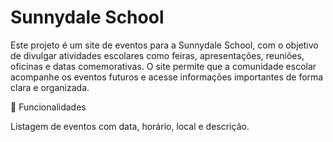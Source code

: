 # Sunnydale School
Este projeto é um site de eventos para a Sunnydale School, com o objetivo de divulgar atividades escolares como feiras, apresentações, reuniões, oficinas e datas comemorativas. O site permite que a comunidade escolar acompanhe os eventos futuros e acesse informações importantes de forma clara e organizada.

🧩 Funcionalidades

Listagem de eventos com data, horário, local e descrição.
